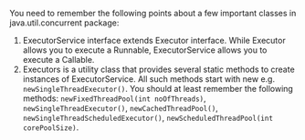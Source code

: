 You need to remember the following points about a few important classes in java.util.concurrent package:
1. ExecutorService interface extends Executor interface. While Executor allows you to execute a Runnable, ExecutorService allows you to execute a Callable.  
2. Executors is a utility class that provides several static methods to create instances of ExecutorService. All such methods start with new e.g. `newSingleThreadExecutor()`. You should at least remember the following methods: `newFixedThreadPool(int noOfThreads)`, `newSingleThreadExecutor()`, `newCachedThreadPool()`, `newSingleThreadScheduledExecutor()`, `newScheduledThreadPool(int corePoolSize)`.
